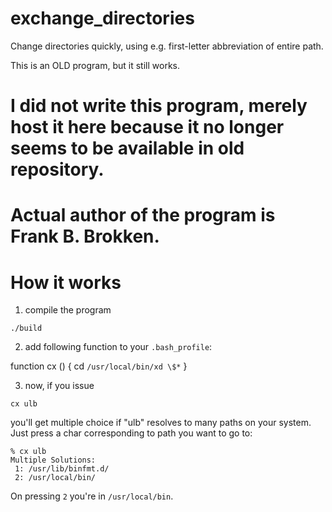# exchange_directories

Change directories quickly, using e.g. first-letter abbreviation of entire path.

This is an OLD program, but it still works.

# I did not write this program, merely host it here because it no longer seems to be available in old repository.
# Actual author of the program is Frank B. Brokken.

# How it works

1. compile the program

`./build`

2. add following function to your `.bash_profile`:

function cx ()
{
            cd `/usr/local/bin/xd \$*`
}

3. now, if you issue

`cx ulb`

you'll get multiple choice if "ulb" resolves to many paths on your system. Just press a char corresponding to path you want to go to:

```
% cx ulb
Multiple Solutions:
 1: /usr/lib/binfmt.d/
 2: /usr/local/bin/
```
On pressing `2` you're in `/usr/local/bin`.

